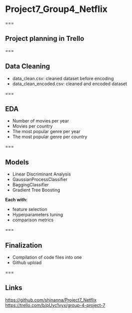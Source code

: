 # Project7_Group4_Netflix

===

## Project planning in Trello 

===

## Data Cleaning

- data_clean.csv: cleaned dataset before encoding
- data_clean_encoded.csv: cleaned and encoded dataset

===

## EDA

- Number of movies per year
- Movies per country
- The most popular genre per year
- The most popular genre per country

===

## Models

- Linear Discriminant Analysis
- GaussianProcessClassifier
- BaggingClassifier
- Gradient Tree Boosting

**Each with:**

- feature selection
- Hyperparameters tuning
- comparison metrics

===

## Finalization

- Compilation of code files into one
- Github upload

=== 

## Links

https://github.com/shinanna/Project7_Netflix
https://trello.com/b/pUyc1vyx/group-4-project-7
